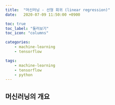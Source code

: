 ```yaml
---
title:  "머신러닝 - 선형 회귀 (linear regression)"
date:   2020-07-09 11:50:00 +0900

toc: true
toc_label: "둘러보기"
toc_icon: "columns"

categories:
    - machine-learning
    - tensorflow

tags:
    - machine-learning
    - tensorflow
    - python
---
```


## 머신러닝의 개요